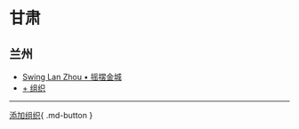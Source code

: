 # 甘肃

## 兰州

- [Swing Lan Zhou • 摇摆金城](swing-lan-zhou.md)
- [+ 组织](https://github.com/swingdance/orgs/issues/new?assignees=&labels=add+org&projects=&template=02-add_entity.yml&title=Add%20Org%3A%20zh_CN%20%E2%80%A2%20%3CName%3E&region=zh_CN&province=Gansu&city=Lanzhou)

---

[添加组织](https://github.com/swingdance/orgs/issues/new?assignees=&labels=add+org&projects=&template=02-add_entity.yml&title=Add%20Org%3A%20zh_CN%20%E2%80%A2%20%3CName%3E&region=zh_CN&province=Gansu&city=){ .md-button }
